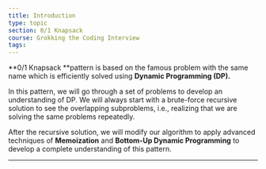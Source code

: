 ```yaml
---
title: Introduction
type: topic
section: 0/1 Knapsack
course: Grokking the Coding Interview
tags:
---
```

**0/1 Knapsack **pattern is based on the famous problem with the same name which is efficiently solved using **Dynamic Programming (DP).**

In this pattern, we will go through a set of problems to develop an understanding of DP. We will always start with a brute-force recursive solution to see the overlapping subproblems, i.e., realizing that we are solving the same problems repeatedly.

After the recursive solution, we will modify our algorithm to apply advanced techniques of **Memoization** and **Bottom-Up Dynamic Programming** to develop a complete understanding of this pattern.


---